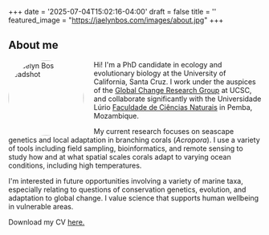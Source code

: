 +++
date = '2025-07-04T15:02:16-04:00'
draft = false
title = ''
featured_image = "https://jaelynbos.com/images/about.jpg"
+++

## About me

<img src="/images/headshot.JPG" alt="Jaelyn Bos headshot" width="150" style="float:left; margin-right:20px; border-radius:50%;">

Hi! I'm a PhD candidate in ecology and evolutionary biology at the University of California, Santa Cruz. I work under the auspices of the [Global Change Research Group](https://globalchange.sites.ucsc.edu/) at UCSC, and collaborate significantly with the Universidade Lúrio [Faculdade de Ciências Naturais](https://www.unilurio.ac.mz/unilurio/pt/ensino/faculdades/faculdade-de-ciencias-naturais) in Pemba, Mozambique. 
	
My current research focuses on seascape genetics and local adaptation in branching corals (*Acropora*). I use a variety of tools including field sampling, bioinformatics, and remote sensing to study how and at what spatial scales corals adapt to varying ocean conditions, including high temperatures. 

I'm interested in future opportunities involving a variety of marine taxa, especially relating to questions of conservation genetics, evolution, and adaptation to global change. I value science that supports human  wellbeing in vulnerable areas.

Download my CV [here.](https://jaelynbos.com/CV_JaelynBos.pdf)